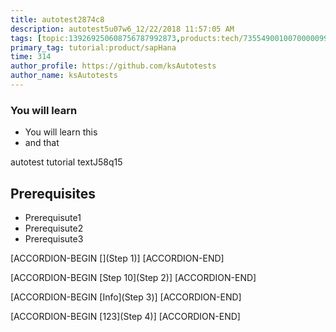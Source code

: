 ```yaml
---
title: autotest2874c8
description: autotest5u07w6_12/22/2018 11:57:05 AM
tags: [topic:139269250608756787992873,products:tech/73554900100700000996,tutorial:experience/advanced]
primary_tag: tutorial:product/sapHana
time: 314
author_profile: https://github.com/ksAutotests
author_name: ksAutotests
---
```

### You will learn
- You will learn this
- and that

autotest tutorial textJ58q15

## Prerequisites
- Prerequisute1
- Prerequisute2
- Prerequisute3

[ACCORDION-BEGIN [](Step 1)]
[ACCORDION-END]

[ACCORDION-BEGIN [Step 10](Step 2)]
[ACCORDION-END]

[ACCORDION-BEGIN [Info](Step 3)]
[ACCORDION-END]

[ACCORDION-BEGIN [123](Step 4)]
[ACCORDION-END]

